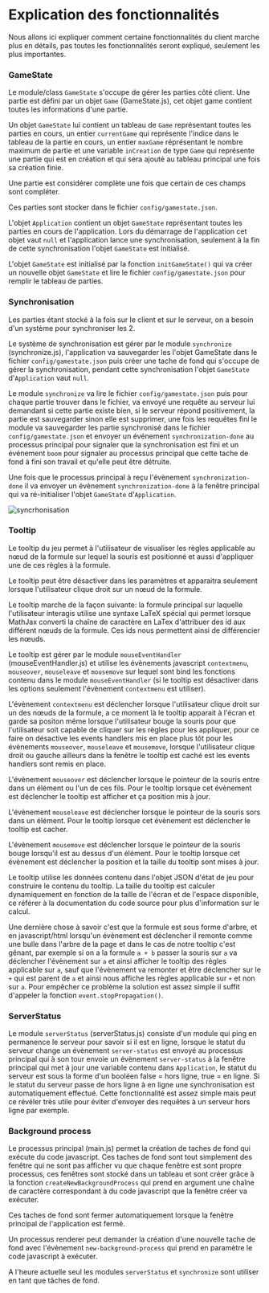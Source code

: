 # Explication des fonctionnalités

Nous allons ici expliquer comment certaine fonctionnalités du client marche plus en détails, pas toutes les fonctionnalités seront expliqué, seulement les plus importantes.

### GameState
Le module/class `GameState` s'occupe de gérer les parties côté client. Une partie est défini par un objet `Game` (GameState.js), cet objet game contient toutes les informations d'une partie.

Un objet `GameState` lui contient un tableau de `Game` représentant toutes les parties en cours, un entier `currentGame` qui représente l'indice dans le tableau de la partie en cours, un entier `maxGame` réprésentant le nombre maximum de partie et une variable `inCreation` de type `Game` qui représente une partie qui est en création et qui sera ajouté au tableau principal une fois sa création finie.

Une partie est considérer complète une fois que certain de ces champs sont compléter.

Ces parties sont stocker dans le fichier `config/gamestate.json`.

L'objet `Application` contient un objet `GameState` représentant toutes les parties en cours de l'application. Lors du démarrage de l'application cet objet vaut `null` et l'application lance une synchronisation, seulement à la fin de cette synchronisation l'objet `GameState` est initialisé.

L'objet `GameState` est initialisé par la fonction `initGameState()` qui va créer un nouvelle objet `GameState` et lire le fichier `config/gamestate.json` pour remplir le tableau de parties.

### Synchronisation
Les parties étant stocké à la fois sur le client et sur le serveur, on a besoin d'un système pour synchroniser les 2.

Le système de synchronisation est gérer par le module `synchronize` (synchronize.js), l'application va sauvegarder les l'objet GameState dans le fichier `config/gamestate.json` puis créer une tache de fond qui s'occupe de gérer la synchronisation, pendant cette synchronisation l'objet `GameState` d'`Application` vaut `null`.

Le module `synchronize` va lire le fichier `config/gamestate.json` puis pour chaque partie trouver dans le fichier, va envoyé une requête au serveur lui demandant si cette partie existe bien, si le serveur répond positivement, la partie est sauvegarder sinon elle est supprimer, une fois les requêtes fini le module va sauvegarder les partie synchronisé dans le fichier `config/gamestate.json` et envoyer un événement `synchronization-done` au processus principal pour signaler que la synchronisation est fini et un événement `boom` pour signaler au processus principal que cette tache de fond à fini son travail et qu'elle peut être détruite.

Une fois que le processus principal à reçu l'évènement `synchronization-done` il va envoyer un évènement `synchronization-done` à la fenêtre principal qui va ré-initialiser l'objet `GameState` d'`Application`.

![syncrhonisation](https://drive.google.com/uc?export=view&id=0BwI3BqLCkW55TkRTc3VnazQ2eUE)

### Tooltip
Le tooltip du jeu permet à l'utilisateur de visualiser les règles applicable au nœud de la formule sur lequel la souris est positionné et aussi d'appliquer une de ces règles à la formule.

Le tooltip peut être désactiver dans les paramètres et apparaitra seulement lorsque l'utilisateur clique droit sur un nœud de la formule.

Le tooltip marche de la façon suivante: la formule principal sur laquelle l'utilisateur interagis utilise une syntaxe LaTeX spécial qui permet lorsque MathJax converti la chaîne de caractère en LaTex d'attribuer des id aux différent nœuds de la formule. Ces ids nous permettent ainsi de différencier les nœuds.

Le tooltip est gérer par le module `mouseEventHandler` (mouseEventHandler.js) et utilise les évènements javascript `contextmenu`, `mouseover`, `mouseleave` et `mousemove` sur lequel sont bind les fonctions contenu dans le module `mouseEventHandler` (si le tooltip est désactiver dans les options seulement l'évènement `contextmenu` est utiliser).

L'évènement `contextmenu` est déclencher lorsque l'utilisateur clique droit sur un des nœuds de la formule, a ce moment là le tooltip apparait à l'écran et garde sa positon même lorsque l'utilisateur bouge la souris pour que l'utilisateur soit capable de cliquer sur les règles pour les appliquer, pour ce faire on désactive les events handlers mis en place plus tôt
pour les évènements `mouseover`, `mouseleave` et `mousemove`, lorsque l'utilisateur clique droit ou gauche ailleurs dans la fenêtre le tooltip est caché est les events handlers sont remis en place.

L'évènement `mouseover` est déclencher lorsque le pointeur de la souris entre dans un élément ou l'un de ces fils. Pour le tooltip lorsque cet évènement est déclencher le tooltip est afficher et ça position mis à jour.

L'évènement `mouseleave` est déclencher lorsque le pointeur de la souris sors dans un élément. Pour le tooltip lorsque cet évènement est déclencher le tooltip est cacher.

L'évènement `mousemove` est déclencher lorsque le pointeur de la souris bouge lorsqu'il est au dessus d'un élément. Pour le tooltip lorsque cet évènement est déclencher la position et la taille du tooltip sont mises à jour.

Le tooltip utilise les données contenu dans l'objet JSON d'état de jeu pour construire le contenu du tooltip.
La taille du tooltip est calculer dynamiquement en fonction de la taille de l'écran et de l'espace disponible, ce référer à la documentation du code source pour plus d'information sur le calcul.

Une dernière chose à savoir c'est que la formule est sous forme d'arbre, et en javascript/html lorsqu'un évènement est déclencher il remonte comme une bulle dans l'arbre de la page et dans le cas de notre tooltip c'est gênant, par exemple si on a la formule `a + b` passer la souris sur `a` va déclencher l'évènement sur `a` et ainsi afficher le tooltip des règles applicable sur `a`, sauf que l'évènement va remonter et être déclencher sur le `+` qui est parent de `a` et ainsi nous affiche les règles applicable sur `+` et non sur `a`. Pour empêcher ce problème la solution est assez simple il suffit d'appeler la fonction `event.stopPropagation()`.

### ServerStatus
Le module `serverStatus` (serverStatus.js) consiste d'un module qui ping en permanence le serveur pour savoir si il est en ligne, lorsque le statut du serveur change un évènement `server-status` est envoyé au processus principal qui à son tour envoie un évènement `server-status` à la fenêtre principal qui met à jour une variable contenu dans `Application`, le statut du serveur est sous la forme d'un booléen false = hors ligne, true = en ligne.
Si le statut du serveur passe de hors ligne à en ligne une synchronisation est automatiquement effectué.
Cette fonctionnalité est assez simple mais peut ce révéler très utile pour éviter d'envoyer des requêtes à un serveur hors ligne par exemple.

### Background process
Le processus principal (main.js) permet la création de taches de fond qui exécute du code javascript. Ces taches de fond sont tout simplement des fenêtre qui ne sont pas afficher vu que chaque fenêtre est sont propre processus, ces fenêtres sont stocké dans un tableau et sont créer grâce à la fonction `createNewBackgroundProcess` qui prend en argument une chaîne de caractère correspondant à du code javascript que la fenêtre créer va exécuter.

Ces taches de fond sont fermer automatiquement lorsque la fenêtre principal de l'application est fermé.

Un processus renderer peut demander la création d'une nouvelle tache de fond avec l'évènement `new-background-process` qui prend en paramètre le code javascript à exécuter.

A l'heure actuelle seul les modules `serverStatus` et `synchronize` sont utiliser en tant que tâches de fond.